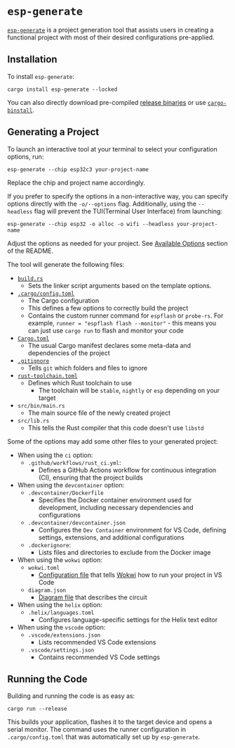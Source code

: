 # `esp-generate`

[`esp-generate`][esp-generate] is a project generation tool that assists users in creating a functional project with most of their desired configurations pre-applied.

## Installation
To install `esp-generate`:

```shell
cargo install esp-generate --locked
```

You can also directly download pre-compiled [release binaries][release-binaries] or use [`cargo-binstall`][cargo-binstall].

[release-binaries]: https://github.com/esp-rs/esp-generate/releases
[cargo-binstall]: https://github.com/cargo-bins/cargo-binstall

## Generating a Project

To launch an interactive tool at your terminal to select your configuration options, run:

```shell
esp-generate --chip esp32c3 your-project-name
```

Replace the chip and project name accordingly.

If you prefer to specify the options in a non-interactive way, you can specify options directly with the `-o/--options` flag. Additionally, using the `--headless` flag will prevent the TUI(Terminal User Interface) from launching:

```shell
esp-generate --chip esp32 -o alloc -o wifi --headless your-project-name
```

Adjust the options as needed for your project. See [Available Options][available-options] section of the README.

The tool will generate the following files:
- [`build.rs`][build.rs]
    - Sets the linker script arguments based on the template options.
- [`.cargo/config.toml`][config-toml]
    - The Cargo configuration
    - This defines a few options to correctly build the project
    - Contains the custom runner command for `espflash` or `probe-rs`. For example, `runner = "espflash flash --monitor"` - this means you can just use `cargo run` to flash and monitor your code
- [`Cargo.toml`][cargo-toml]
    - The usual Cargo manifest declares some meta-data and dependencies of the project
- [`.gitignore`][gitignore]
    - Tells `git` which folders and files to ignore
- [`rust-toolchain.toml`][rust-toolchain-toml]
    - Defines which Rust toolchain to use
      - The toolchain will be `stable`, `nightly` or `esp` depending on your target
- `src/bin/main.rs`
    - The main source file of the newly created project
- `src/lib.rs`
    - This tells the Rust compiler that this code doesn't use `libstd`

Some of the options may add some other files to your generated project:
- When using the `ci` option:
  - `.github/workflows/rust_ci.yml`:
    - Defines a GitHub Actions workflow for continuous integration (CI), ensuring that the project builds
- When using the `devcontainer` option:
  - `.devcontainer/Dockerfile`
    - Specifies the Docker container environment used for development, including necessary dependencies and configurations
  - `.devcontainer/devcontainer.json`
    - Configures the `Dev Container` environment for VS Code, defining settings, extensions, and additional configurations
  - `.dockerignore`:
    - Lists files and directories to exclude from the Docker image
- When using the `wokwi` option:
  - `wokwi.toml`
    - [Configuration file][wokwi-toml] that tells [Wokwi][wokwi] how to run your project in VS Code
  - `diagram.json`
    - [Diagram file][diagram-file] that describes the circuit
- When using the `helix` option:
  - `.helix/languages.toml`
    - Configures language-specific settings for the Helix text editor
- When using the `vscode` option:
  - `.vscode/extensions.json`
    - Lists recommended VS Code extensions
  - `.vscode/settings.json`
    - Contains recommended VS Code settings

[esp-generate]: https://github.com/esp-rs/esp-generate
[available-options]: https://github.com/esp-rs/esp-generate?tab=readme-ov-file#available-options
[build.rs]: https://doc.rust-lang.org/cargo/reference/build-scripts.html
[cargo-toml]: https://doc.rust-lang.org/cargo/reference/manifest.html
[gitignore]: https://git-scm.com/docs/gitignore
[config-toml]: https://doc.rust-lang.org/cargo/reference/config.html
[rust-toolchain-toml]: https://rust-lang.github.io/rustup/overrides.html#the-toolchain-file
[wokwi-toml]: https://docs.wokwi.com/vscode/project-config
[wokwi]: https://wokwi.com/
[diagram-file]: https://docs.wokwi.com/diagram-format

## Running the Code

Building and running the code is as easy as:

```shell
cargo run --release
```

This builds your application, flashes it to the target device and opens a serial monitor. The command uses the runner configuration in `.cargo/config.toml` that was automatically set up by `esp-generate`.

<!-- TODO: Shall we explain the fron and backend options here? -->


